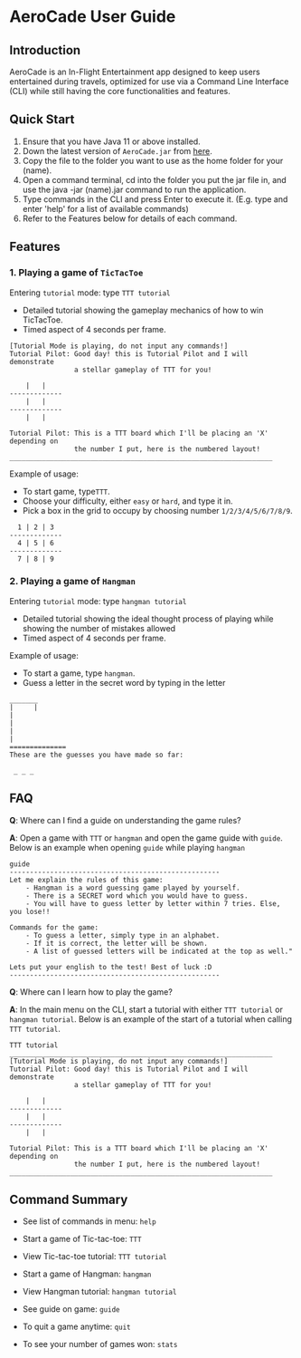 # AeroCade User Guide

## Introduction

AeroCade is an In-Flight Entertainment app designed to keep users entertained during travels, 
optimized for use via a Command Line Interface (CLI) while still having the core functionalities and features.

## Quick Start

1. Ensure that you have Java 11 or above installed.
2. Down the latest version of `AeroCade.jar` from [here](http://link.to/duke).
3. Copy the file to the folder you want to use as the home folder for your (name).
4. Open a command terminal, cd into the folder you put the jar file in, and use the java -jar (name).jar command to run the application.
5. Type commands in the CLI and press Enter to execute it. (E.g. type and enter 'help' for a list of available commands)
6. Refer to the Features below for details of each command.

## Features


### 1. Playing a game of `TicTacToe`

Entering `tutorial` mode: type `TTT tutorial`
* Detailed tutorial showing the gameplay mechanics of how to win TicTacToe.
* Timed aspect of 4 seconds per frame.

```
[Tutorial Mode is playing, do not input any commands!]
Tutorial Pilot: Good day! this is Tutorial Pilot and I will demonstrate
                a stellar gameplay of TTT for you!

    |   |    
-------------
    |   |    
-------------
    |   |    

Tutorial Pilot: This is a TTT board which I'll be placing an 'X' depending on
                the number I put, here is the numbered layout!
_________________________________________________________________
```

Example of usage: 
 * To start game, type`TTT`.
 * Choose your difficulty, either `easy` or `hard`, and type it in.
 * Pick a box in the grid to occupy by choosing number `1/2/3/4/5/6/7/8/9`.

```
  1 | 2 | 3
-------------
  4 | 5 | 6    
-------------
  7 | 8 | 9    
```

### 2. Playing a game of `Hangman`

Entering `tutorial` mode: type `hangman tutorial`
* Detailed tutorial showing the ideal thought process of playing while showing
the number of mistakes allowed
* Timed aspect of 4 seconds per frame.


Example of usage:
 * To start a game, type `hangman`.
 * Guess a letter in the secret word by typing in the letter 

```
_______
|     |
|
|
|
|
==============
These are the guesses you have made so far:

 _ _ _
```

## FAQ

**Q**: Where can I find a guide on understanding the game rules? 

**A**: Open a game with `TTT` or `hangman` and open the game guide with `guide`. Below is an example when opening
`guide` while playing `hangman`

````
guide
----------------------------------------------------
Let me explain the rules of this game:
	- Hangman is a word guessing game played by yourself.
	- There is a SECRET word which you would have to guess.
	- You will have to guess letter by letter within 7 tries. Else, you lose!!

Commands for the game:
	- To guess a letter, simply type in an alphabet.
	- If it is correct, the letter will be shown.
	- A list of guessed letters will be indicated at the top as well."

Lets put your english to the test! Best of luck :D
----------------------------------------------------
````

**Q**: Where can I learn how to play the game?

**A**: In the main menu on the CLI, start a tutorial with either `TTT tutorial` or `hangman tutorial`. Below is an example of the start of a tutorial when calling `TTT tutorial`.
````
TTT tutorial
_________________________________________________________________
[Tutorial Mode is playing, do not input any commands!]
Tutorial Pilot: Good day! this is Tutorial Pilot and I will demonstrate
                a stellar gameplay of TTT for you!

    |   |    
-------------
    |   |    
-------------
    |   |    

Tutorial Pilot: This is a TTT board which I'll be placing an 'X' depending on
                the number I put, here is the numbered layout!
_________________________________________________________________
````

## Command Summary

* See list of commands in menu: `help`

* Start a game of Tic-tac-toe: `TTT`
* View Tic-tac-toe tutorial: `TTT tutorial`

* Start a game of Hangman: `hangman`
* View Hangman tutorial: `hangman tutorial`

* See guide on game: `guide`
* To quit a game anytime: `quit`
* To see your number of games won: `stats`
